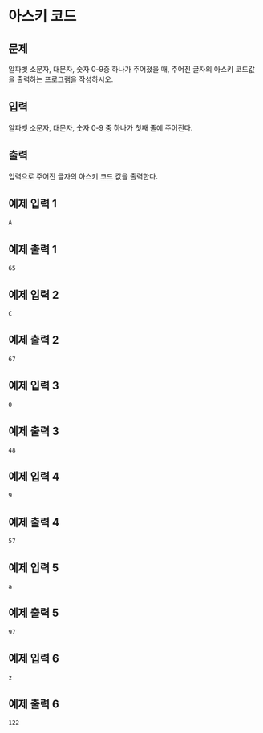 # 아스키 코드

## 문제
알파벳 소문자, 대문자, 숫자 0-9중 하나가 주어졌을 때, 주어진 글자의 아스키 코드값을 출력하는 프로그램을 작성하시오.

## 입력
알파벳 소문자, 대문자, 숫자 0-9 중 하나가 첫째 줄에 주어진다.

## 출력
입력으로 주어진 글자의 아스키 코드 값을 출력한다.

## 예제 입력 1
	A
## 예제 출력 1
	65

## 예제 입력 2
	C
## 예제 출력 2
	67

## 예제 입력 3
	0
## 예제 출력 3
	48

## 예제 입력 4
	9
## 예제 출력 4
	57

## 예제 입력 5
	a
## 예제 출력 5
	97

## 예제 입력 6
	z
## 예제 출력 6
	122